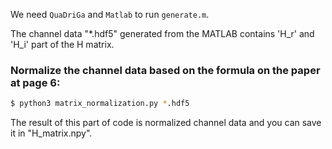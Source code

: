 We need ``QuaDriGa`` and ``Matlab`` to run ``generate.m``.

The channel data "*.hdf5" generated from the MATLAB contains 'H_r' and 'H_i' part of the H matrix.

### Normalize the channel data based on the formula on the paper at page 6: 
```sh
$ python3 matrix_normalization.py *.hdf5
```
The result of this part of code is normalized channel data and you can save it in "H_matrix.npy". 
